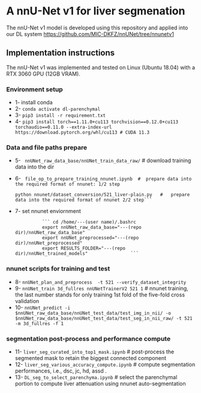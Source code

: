 # A nnU-Net v1 for liver segmenation

The nnU-Net v1 model is developed using this repository and applied into our DL system https://github.com/MIC-DKFZ/nnUNet/tree/nnunetv1

## Implementation instructions
The nnU-Net v1 was implemented and tested on Linux (Ubuntu 18.04) with a RTX 3060 GPU (12GB VRAM). 


### Environment setup

- 1- install conda 
- 2- ```conda activate dl-parenchymal ``` 
- 3- ```pip3 install -r requirement.txt ``` 
- 4- ```pip3 install torch==1.11.0+cu113 torchvision==0.12.0+cu113 torchaudio==0.11.0 --extra-index-url https://download.pytorch.org/whl/cu113 # CUDA 11.3```

### Data and file paths prepare

- 5-  ```  nnUNet_raw_data_base/nnUNet_train_data_raw/ ``` # download training data into the dir

- 6-  ``` file_op_to_prepare_training_nnunet.ipynb  #  prepare data into the required format of nnunet: 1/2 step```

      python nnunet/dataset_conversion/521_liver-plain.py   #   prepare data into the required format of nnunet 2/2 step```
- 7- set nnunet enviornment 

                ``` cd /home/---(user name)/.bashrc                
                export nnUNet_raw_data_base="---(repo dir)/nnUNet_raw_data_base"
                export nnUNet_preprocessed="---(repo dir)/nnUNet_preprocessed"
                export RESULTS_FOLDER="---(repo dir)/nnUNet_trained_models"                ```
             
### nnunet scripts for training and test               
- 8- ```nnUNet_plan_and_preprocess  -t 521 --verify_dataset_integrity```
- 9- ```nnUNet_train 3d_fullres nnUNetTrainerV2 521 1```  # nnunet training, the last number stands for only training 1st fold of the five-fold cross validation
- 10- ```nnUNet_predict -i $nnUNet_raw_data_base/nnUNet_test_data/test_img_in_nii/ -o  $nnUNet_raw_data_base/nnUNet_test_data/test_seg_in_nii_raw/ -t 521 -m 3d_fullres -f 1```

### segmentation post-process and performance compute
- 11- ```liver_seg_curated_into_top1_mask.ipynb``` #  post-process the segmented mask to retain the biggest connected component
- 12- ```liver_seg_various_accuracy_compute.ipynb``` # compute segmentation performances, i.e., dsc, jc, hd, assd .
- 13- ```DL_seg_to_select_parenchyma.ipynb``` # select the parenchymal portion to compute liver attenuation using nnunet auto-segmentation









